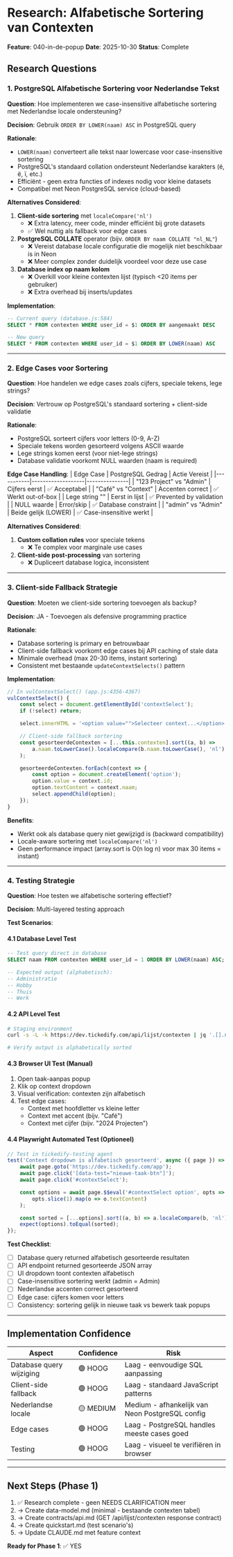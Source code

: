 # Research: Alfabetische Sortering van Contexten

**Feature**: 040-in-de-popup
**Date**: 2025-10-30
**Status**: Complete

## Research Questions

### 1. PostgreSQL Alfabetische Sortering voor Nederlandse Tekst

**Question**: Hoe implementeren we case-insensitive alfabetische sortering met Nederlandse locale ondersteuning?

**Decision**: Gebruik `ORDER BY LOWER(naam) ASC` in PostgreSQL query

**Rationale**:
- `LOWER(naam)` converteert alle tekst naar lowercase voor case-insensitive sortering
- PostgreSQL's standaard collation ondersteunt Nederlandse karakters (é, ë, ï, etc.)
- Efficiënt - geen extra functies of indexes nodig voor kleine datasets
- Compatibel met Neon PostgreSQL service (cloud-based)

**Alternatives Considered**:
1. **Client-side sortering** met `localeCompare('nl')`
   - ❌ Extra latency, meer code, minder efficiënt bij grote datasets
   - ✅ Wel nuttig als fallback voor edge cases
2. **PostgreSQL COLLATE** operator (bijv. `ORDER BY naam COLLATE "nl_NL"`)
   - ❌ Vereist database locale configuratie die mogelijk niet beschikbaar is in Neon
   - ❌ Meer complex zonder duidelijk voordeel voor deze use case
3. **Database index op naam kolom**
   - ❌ Overkill voor kleine contexten lijst (typisch <20 items per gebruiker)
   - ❌ Extra overhead bij inserts/updates

**Implementation**:
```sql
-- Current query (database.js:584)
SELECT * FROM contexten WHERE user_id = $1 ORDER BY aangemaakt DESC

-- New query
SELECT * FROM contexten WHERE user_id = $1 ORDER BY LOWER(naam) ASC
```

---

### 2. Edge Cases voor Sortering

**Question**: Hoe handelen we edge cases zoals cijfers, speciale tekens, lege strings?

**Decision**: Vertrouw op PostgreSQL's standaard sortering + client-side validatie

**Rationale**:
- PostgreSQL sorteert cijfers voor letters (0-9, A-Z)
- Speciale tekens worden gesorteerd volgens ASCII waarde
- Lege strings komen eerst (voor niet-lege strings)
- Database validatie voorkomt NULL waarden (naam is required)

**Edge Case Handling**:
| Edge Case | PostgreSQL Gedrag | Actie Vereist |
|-----------|-------------------|---------------|
| "123 Project" vs "Admin" | Cijfers eerst | ✅ Acceptabel |
| "Café" vs "Context" | Accenten correct | ✅ Werkt out-of-box |
| Lege string "" | Eerst in lijst | ✅ Prevented by validation |
| NULL waarde | Error/skip | ✅ Database constraint |
| "admin" vs "Admin" | Beide gelijk (LOWER) | ✅ Case-insensitive werkt |

**Alternatives Considered**:
1. **Custom collation rules** voor speciale tekens
   - ❌ Te complex voor marginale use cases
2. **Client-side post-processing** van sortering
   - ❌ Dupliceert database logica, inconsistent

---

### 3. Client-side Fallback Strategie

**Question**: Moeten we client-side sortering toevoegen als backup?

**Decision**: JA - Toevoegen als defensive programming practice

**Rationale**:
- Database sortering is primary en betrouwbaar
- Client-side fallback voorkomt edge cases bij API caching of stale data
- Minimale overhead (max 20-30 items, instant sortering)
- Consistent met bestaande `updateContextSelects()` pattern

**Implementation**:
```javascript
// In vulContextSelect() (app.js:4356-4367)
vulContextSelect() {
    const select = document.getElementById('contextSelect');
    if (!select) return;

    select.innerHTML = '<option value="">Selecteer context...</option>';

    // Client-side fallback sortering
    const gesorteerdeContexten = [...this.contexten].sort((a, b) =>
        a.naam.toLowerCase().localeCompare(b.naam.toLowerCase(), 'nl')
    );

    gesorteerdeContexten.forEach(context => {
        const option = document.createElement('option');
        option.value = context.id;
        option.textContent = context.naam;
        select.appendChild(option);
    });
}
```

**Benefits**:
- Werkt ook als database query niet gewijzigd is (backward compatibility)
- Locale-aware sortering met `localeCompare('nl')`
- Geen performance impact (array.sort is O(n log n) voor max 30 items = instant)

---

### 4. Testing Strategie

**Question**: Hoe testen we alfabetische sortering effectief?

**Decision**: Multi-layered testing approach

**Test Scenarios**:

#### 4.1 Database Level Test
```sql
-- Test query direct in database
SELECT naam FROM contexten WHERE user_id = 1 ORDER BY LOWER(naam) ASC;

-- Expected output (alphabetisch):
-- Administratie
-- Hobby
-- Thuis
-- Werk
```

#### 4.2 API Level Test
```bash
# Staging environment
curl -s -L -k https://dev.tickedify.com/api/lijst/contexten | jq '.[].naam'

# Verify output is alphabetically sorted
```

#### 4.3 Browser UI Test (Manual)
1. Open taak-aanpas popup
2. Klik op context dropdown
3. Visual verification: contexten zijn alfabetisch
4. Test edge cases:
   - Context met hoofdletter vs kleine letter
   - Context met accent (bijv. "Café")
   - Context met cijfer (bijv. "2024 Projecten")

#### 4.4 Playwright Automated Test (Optioneel)
```javascript
// Test in tickedify-testing agent
test('Context dropdown is alfabetisch gesorteerd', async ({ page }) => {
    await page.goto('https://dev.tickedify.com/app');
    await page.click('[data-test="nieuwe-taak-btn"]');
    await page.click('#contextSelect');

    const options = await page.$$eval('#contextSelect option', opts =>
        opts.slice(1).map(o => o.textContent)
    );

    const sorted = [...options].sort((a, b) => a.localeCompare(b, 'nl'));
    expect(options).toEqual(sorted);
});
```

**Test Checklist**:
- [ ] Database query returned alfabetisch gesorteerde resultaten
- [ ] API endpoint returned gesorteerde JSON array
- [ ] UI dropdown toont contexten alfabetisch
- [ ] Case-insensitive sortering werkt (admin = Admin)
- [ ] Nederlandse accenten correct gesorteerd
- [ ] Edge case: cijfers komen voor letters
- [ ] Consistency: sortering gelijk in nieuwe taak vs bewerk taak popups

---

## Implementation Confidence

| Aspect | Confidence | Risk |
|--------|-----------|------|
| Database query wijziging | 🟢 HOOG | Laag - eenvoudige SQL aanpassing |
| Client-side fallback | 🟢 HOOG | Laag - standaard JavaScript patterns |
| Nederlandse locale | 🟡 MEDIUM | Medium - afhankelijk van Neon PostgreSQL config |
| Edge cases | 🟢 HOOG | Laag - PostgreSQL handles meeste cases goed |
| Testing | 🟢 HOOG | Laag - visueel te verifiëren in browser |

---

## Next Steps (Phase 1)

1. ✅ Research complete - geen NEEDS CLARIFICATION meer
2. → Create data-model.md (minimal - bestaande contexten tabel)
3. → Create contracts/api.md (GET /api/lijst/contexten response contract)
4. → Create quickstart.md (test scenario's)
5. → Update CLAUDE.md met feature context

**Ready for Phase 1**: ✅ YES
